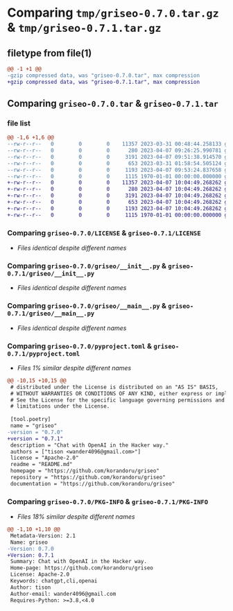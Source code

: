 # Comparing `tmp/griseo-0.7.0.tar.gz` & `tmp/griseo-0.7.1.tar.gz`

## filetype from file(1)

```diff
@@ -1 +1 @@
-gzip compressed data, was "griseo-0.7.0.tar", max compression
+gzip compressed data, was "griseo-0.7.1.tar", max compression
```

## Comparing `griseo-0.7.0.tar` & `griseo-0.7.1.tar`

### file list

```diff
@@ -1,6 +1,6 @@
--rw-r--r--   0        0        0    11357 2023-03-31 00:48:44.258133 griseo-0.7.0/LICENSE
--rw-r--r--   0        0        0      280 2023-04-07 09:26:25.990781 griseo-0.7.0/README.md
--rw-r--r--   0        0        0     3191 2023-04-07 09:51:38.914570 griseo-0.7.0/griseo/__init__.py
--rw-r--r--   0        0        0      653 2023-03-31 01:58:54.505124 griseo-0.7.0/griseo/__main__.py
--rw-r--r--   0        0        0     1193 2023-04-07 09:53:24.837658 griseo-0.7.0/pyproject.toml
--rw-r--r--   0        0        0     1115 1970-01-01 00:00:00.000000 griseo-0.7.0/PKG-INFO
+-rw-r--r--   0        0        0    11357 2023-04-07 10:04:49.268262 griseo-0.7.1/LICENSE
+-rw-r--r--   0        0        0      280 2023-04-07 10:04:49.268262 griseo-0.7.1/README.md
+-rw-r--r--   0        0        0     3191 2023-04-07 10:04:49.268262 griseo-0.7.1/griseo/__init__.py
+-rw-r--r--   0        0        0      653 2023-04-07 10:04:49.268262 griseo-0.7.1/griseo/__main__.py
+-rw-r--r--   0        0        0     1193 2023-04-07 10:04:49.268262 griseo-0.7.1/pyproject.toml
+-rw-r--r--   0        0        0     1115 1970-01-01 00:00:00.000000 griseo-0.7.1/PKG-INFO
```

### Comparing `griseo-0.7.0/LICENSE` & `griseo-0.7.1/LICENSE`

 * *Files identical despite different names*

### Comparing `griseo-0.7.0/griseo/__init__.py` & `griseo-0.7.1/griseo/__init__.py`

 * *Files identical despite different names*

### Comparing `griseo-0.7.0/griseo/__main__.py` & `griseo-0.7.1/griseo/__main__.py`

 * *Files identical despite different names*

### Comparing `griseo-0.7.0/pyproject.toml` & `griseo-0.7.1/pyproject.toml`

 * *Files 1% similar despite different names*

```diff
@@ -10,15 +10,15 @@
 # distributed under the License is distributed on an "AS IS" BASIS,
 # WITHOUT WARRANTIES OR CONDITIONS OF ANY KIND, either express or implied.
 # See the License for the specific language governing permissions and
 # limitations under the License.
 
 [tool.poetry]
 name = "griseo"
-version = "0.7.0"
+version = "0.7.1"
 description = "Chat with OpenAI in the Hacker way."
 authors = ["tison <wander4096@gmail.com>"]
 license = "Apache-2.0"
 readme = "README.md"
 homepage = "https://github.com/korandoru/griseo"
 repository = "https://github.com/korandoru/griseo"
 documentation = "https://github.com/korandoru/griseo"
```

### Comparing `griseo-0.7.0/PKG-INFO` & `griseo-0.7.1/PKG-INFO`

 * *Files 18% similar despite different names*

```diff
@@ -1,10 +1,10 @@
 Metadata-Version: 2.1
 Name: griseo
-Version: 0.7.0
+Version: 0.7.1
 Summary: Chat with OpenAI in the Hacker way.
 Home-page: https://github.com/korandoru/griseo
 License: Apache-2.0
 Keywords: chatgpt,cli,openai
 Author: tison
 Author-email: wander4096@gmail.com
 Requires-Python: >=3.8,<4.0
```

